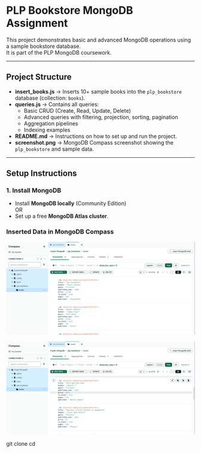 #  PLP Bookstore MongoDB Assignment

This project demonstrates basic and advanced MongoDB operations using a sample bookstore database.  
It is part of the PLP MongoDB coursework.

---

##  Project Structure
- **insert_books.js** → Inserts 10+ sample books into the `plp_bookstore` database (collection: `books`).  
- **queries.js** → Contains all queries:
  - Basic CRUD (Create, Read, Update, Delete)
  - Advanced queries with filtering, projection, sorting, pagination
  - Aggregation pipelines
  - Indexing examples  
- **README.md** → Instructions on how to set up and run the project.  
- **screenshot.png** → MongoDB Compass screenshot showing the `plp_bookstore` and sample data.  

---

##  Setup Instructions

### 1. Install MongoDB
- Install **MongoDB locally** (Community Edition)  
  OR  
- Set up a free **MongoDB Atlas cluster**.



### Inserted Data in MongoDB Compass
![Books Collection](D.png)

![Books Collection](P.png)

git clone <your-repo-url>
cd <your-repo-name>
